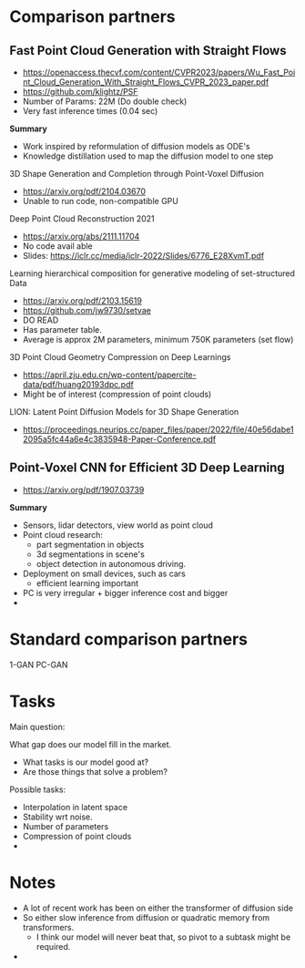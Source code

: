# Comparison partners 


## Fast Point Cloud Generation with Straight Flows

- https://openaccess.thecvf.com/content/CVPR2023/papers/Wu_Fast_Point_Cloud_Generation_With_Straight_Flows_CVPR_2023_paper.pdf
- https://github.com/klightz/PSF
- Number of Params: 22M (Do double check) 
- Very fast inference times (0.04 sec)

**Summary**
- Work inspired by reformulation of diffusion models as 
    ODE's 
- Knowledge distillation used to map the diffusion model to one step 



3D Shape Generation and Completion through Point-Voxel Diffusion
- https://arxiv.org/pdf/2104.03670
- Unable to run code, non-compatible GPU


Deep Point Cloud Reconstruction 2021
- https://arxiv.org/abs/2111.11704
- No code avail able 
- Slides: https://iclr.cc/media/iclr-2022/Slides/6776_E28XvmT.pdf

Learning hierarchical composition for generative
modeling of set-structured Data 
- https://arxiv.org/pdf/2103.15619
- https://github.com/jw9730/setvae
- DO READ 
- Has parameter table. 
- Average is approx 2M parameters, minimum 750K parameters (set flow)


3D Point Cloud Geometry Compression on Deep Learnings
- https://april.zju.edu.cn/wp-content/papercite-data/pdf/huang20193dpc.pdf
- Might be of interest (compression of point clouds)

LION: Latent Point Diffusion Models for 3D Shape Generation
- https://proceedings.neurips.cc/paper_files/paper/2022/file/40e56dabe12095a5fc44a6e4c3835948-Paper-Conference.pdf


## Point-Voxel CNN for Efficient 3D Deep Learning
- https://arxiv.org/pdf/1907.03739

**Summary**
- Sensors, lidar detectors, view world as point cloud 
- Point cloud research: 
    - part segmentation in objects 
    - 3d segmentations in scene's
    - object detection in autonomous driving. 
- Deployment on small devices, such as cars 
    - efficient learning important 
- PC is very irregular + bigger inference cost and bigger 
- 



# Standard comparison partners 

1-GAN 
PC-GAN 



# Tasks 

Main question: 

What gap does our model fill in the market. 
- What tasks is our model good at? 
- Are those things that solve a problem?


Possible tasks: 
- Interpolation in latent space 
- Stability wrt noise. 
- Number of parameters 
- Compression of point clouds
-  


# Notes 

- A lot of recent work has been on either the transformer of diffusion side 
- So either slow inference from diffusion or quadratic memory from transformers. 
    - I think our model will never beat that, so pivot to a subtask might be required. 
- 
